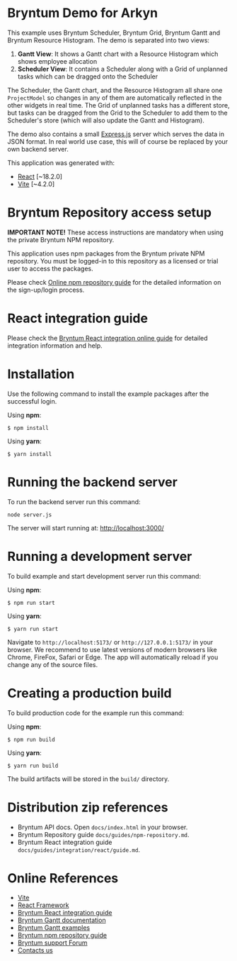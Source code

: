 # Bryntum Demo for Arkyn 

This example uses Bryntum Scheduler, Bryntum Grid, Bryntum Gantt and Bryntum Resource Histogram. The demo is separated into two views:
1. **Gantt View**: It shows a Gantt chart with a Resource Histogram which shows employee allocation
2. **Scheduler View**: It contains a Scheduler along with a Grid of unplanned tasks which can be dragged onto the Scheduler

The Scheduler, the Gantt chart, and the Resource Histogram all share one `ProjectModel` so changes in any of them are automatically reflected in the other widgets in real time. The Grid of unplanned tasks has a different store, but tasks can be dragged from the Grid to the Scheduler to add them to the Scheduler's store (which will also update the Gantt and Histogram).

The demo also contains a small [Express.js](https://expressjs.com) server which serves the data in JSON format. In real world use case, this will of course be replaced by your own backend server.

This application was generated with:

* [React](https://react.dev/) [~18.2.0]
* [Vite](https://vitejs.dev/guide/) [~4.2.0]

# Bryntum Repository access setup

**IMPORTANT NOTE!** These access instructions are mandatory when using the private Bryntum NPM repository.

This application uses npm packages from the Bryntum private NPM repository. You must be logged-in to this repository as
a licensed or trial user to access the packages.

Please check [Online npm repository guide](https://bryntum.com/products/gantt/docs/guide/Gantt/npm-repository) for the detailed information on the
sign-up/login process.

# React integration guide

Please check the [Bryntum React integration online guide](https://bryntum.com/products/gantt/docs/guide/Gantt/integration/react/guide) for detailed
integration information and help.

# Installation

Use the following command to install the example packages after the successful login.

Using **npm**:

```shell
$ npm install
```

Using **yarn**:

```shell
$ yarn install
```
# Running the backend server

To run the backend server run this command:

```shell
node server.js
```
The server will start running at: [http://localhost:3000/](http://localhost:3000/)

# Running a development server

To build example and start development server run this command:

Using **npm**:

```shell
$ npm run start
```

Using **yarn**:

```shell
$ yarn run start
```

Navigate to `http://localhost:5173/` or `http://127.0.0.1:5173/` in your browser. We recommend to use latest versions of
modern browsers like Chrome, FireFox, Safari or Edge. The app will automatically reload if you change any of
the source files.

# Creating a production build

To build production code for the example run this command:

Using **npm**:

```shell
$ npm run build
```

Using **yarn**:

```shell
$ yarn run build
```

The build artifacts will be stored in the `build/` directory.

# Distribution zip references

* Bryntum API docs. Open `docs/index.html` in your browser.
* Bryntum Repository guide `docs/guides/npm-repository.md`.
* Bryntum React integration guide `docs/guides/integration/react/guide.md`.

# Online References

* [Vite](https://vitejs.dev/guide/)
* [React Framework](https://react.dev/)
* [Bryntum React integration guide](https://bryntum.com/products/gantt/docs/guide/Gantt/integration/react/guide)
* [Bryntum Gantt documentation](https://bryntum.com/products/gantt/docs/)
* [Bryntum Gantt examples](https://bryntum.com/products/gantt/examples/)
* [Bryntum npm repository guide](https://bryntum.com/products/gantt/docs/guide/Gantt/npm-repository)
* [Bryntum support Forum](https://forum.bryntum.com/)
* [Contacts us](https://bryntum.com/contact/)
